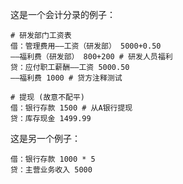 这是一个会计分录的例子：

```acct
# 研发部门工资表
借：管理费用——工资（研发部） 5000+0.50
——福利费（研发部） 800+200 # 研发人员福利
贷：应付职工薪酬——工资 5000.50
——福利费 1000 # 贷方注释测试

# 提现 (故意不配平)
借：银行存款 1500 # 从A银行提现
贷：库存现金 1499.99
```

这是另一个例子：

```acct
借：银行存款 1000 * 5
贷：主营业务收入 5000
```